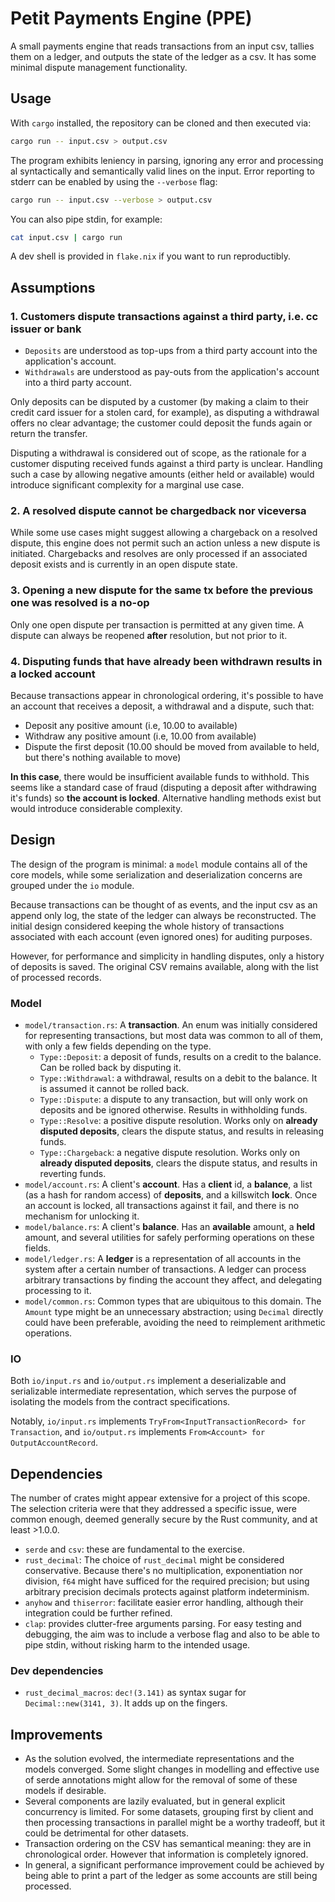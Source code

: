 # Petit Payments Engine (PPE)

A small payments engine that reads transactions from an input csv, tallies them
on a ledger, and outputs the state of the ledger as a csv. It has some minimal
dispute management functionality.

## Usage

With `cargo` installed, the repository can be cloned and then executed via:

```sh
cargo run -- input.csv > output.csv
```

The program exhibits leniency in parsing, ignoring any error and processing al
syntactically and semantically valid lines on the input. Error reporting to
stderr can be enabled by using the `--verbose` flag:

```sh
cargo run -- input.csv --verbose > output.csv
```

You can also pipe stdin, for example:

```sh
cat input.csv | cargo run
```

A dev shell is provided in `flake.nix` if you want to run reproductibly.

## Assumptions

### 1. Customers dispute transactions against a third party, i.e. cc issuer or bank

- `Deposits` are understood as top-ups from a third party account into the
  application's account.
- `Withdrawals` are understood as pay-outs from the application's account into a
  third party account.

Only deposits can be disputed by a customer (by making a claim to their credit
card issuer for a stolen card, for example), as disputing a withdrawal offers no
clear advantage; the customer could deposit the funds again or return the
transfer.

Disputing a withdrawal is considered out of scope, as the rationale for a
customer disputing received funds against a third party is unclear. Handling
such a case by allowing negative amounts (either held or available) would
introduce significant complexity for a marginal use case.

### 2. A resolved dispute cannot be chargedback nor viceversa

While some use cases might suggest allowing a chargeback on a resolved dispute,
this engine does not permit such an action unless a new dispute is initiated.
Chargebacks and resolves are only processed if an associated deposit exists and
is currently in an open dispute state.

### 3. Opening a new dispute for the same tx before the previous one was resolved is a no-op

Only one open dispute per transaction is permitted at any given time. A dispute
can always be reopened **after** resolution, but not prior to it.

### 4. Disputing funds that have already been withdrawn results in a locked account

Because transactions appear in chronological ordering, it's possible to have an
account that receives a deposit, a withdrawal and a dispute, such that:

- Deposit any positive amount (i.e, 10.00 to available)
- Withdraw any positive amount (i.e, 10.00 from available)
- Dispute the first deposit (10.00 should be moved from available to held, but
  there's nothing available to move)

**In this case**, there would be insufficient available funds to withhold. This
seems like a standard case of fraud (disputing a deposit after withdrawing it's
funds) so **the account is locked**. Alternative handling methods exist but
would introduce considerable complexity.

## Design

The design of the program is minimal: a `model` module contains all of the core
models, while some serialization and deserialization concerns are grouped under
the `io` module.

Because transactions can be thought of as events, and the input csv as an append
only log, the state of the ledger can always be reconstructed. The initial
design considered keeping the whole history of transactions associated with each
account (even ignored ones) for auditing purposes.

However, for performance and simplicity in handling disputes, only a history of
deposits is saved. The original CSV remains available, along with the list of
processed records.

### Model

- `model/transaction.rs`: A **transaction**. An enum was initially considered
  for representing transactions, but most data was common to all of them, with
  only a few fields depending on the type.
  - `Type::Deposit`: a deposit of funds, results on a credit to the balance. Can
    be rolled back by disputing it.
  - `Type::Withdrawal`: a withdrawal, results on a debit to the balance. It is
    assumed it cannot be rolled back.
  - `Type::Dispute`: a dispute to any transaction, but will only work on
    deposits and be ignored otherwise. Results in withholding funds.
  - `Type::Resolve`: a positive dispute resolution. Works only on **already
    disputed deposits**, clears the dispute status, and results in releasing
    funds.
  - `Type::Chargeback`: a negative dispute resolution. Works only on **already
    disputed deposits**, clears the dispute status, and results in reverting
    funds.
- `model/account.rs`: A client's **account**. Has a **client** id, a
  **balance**, a list (as a hash for random access) of **deposits**, and a
  killswitch **lock**. Once an account is locked, all transactions against it
  fail, and there is no mechanism for unlocking it.
- `model/balance.rs`: A client's **balance**. Has an **available** amount, a
  **held** amount, and several utilities for safely performing operations on
  these fields.
- `model/ledger.rs`: A **ledger** is a representation of all accounts in the
  system after a certain number of transactions. A ledger can process arbitrary
  transactions by finding the account they affect, and delegating processing to
  it.
- `model/common.rs`: Common types that are ubiquitous to this domain. The
  `Amount` type might be an unnecessary abstraction; using `Decimal` directly
  could have been preferable, avoiding the need to reimplement arithmetic
  operations.

### IO

Both `io/input.rs` and `io/output.rs` implement a deserializable and
serializable intermediate representation, which serves the purpose of isolating
the models from the contract specifications.

Notably, `io/input.rs` implements
`TryFrom<InputTransactionRecord> for Transaction`, and `io/output.rs` implements
`From<Account> for OutputAccountRecord`.

## Dependencies

The number of crates might appear extensive for a project of this scope. The
selection criteria were that they addressed a specific issue, were common
enough, deemed generally secure by the Rust community, and at least >1.0.0.

- `serde` and `csv`: these are fundamental to the exercise.
- `rust_decimal`: The choice of `rust_decimal` might be considered conservative.
  Because there's no multiplication, exponentiation nor division, `f64` might
  have sufficed for the required precision; but using arbitrary precision
  decimals protects against platform indeterminism.
- `anyhow` and `thiserror`: facilitate easier error handling, although their
  integration could be further refined.
- `clap`: provides clutter-free arguments parsing. For easy testing and
  debugging, the aim was to include a verbose flag and also to be able to pipe
  stdin, without risking harm to the intended usage.

### Dev dependencies

- `rust_decimal_macros`: `dec!(3.141)` as syntax sugar for
  `Decimal::new(3141, 3)`. It adds up on the fingers.

## Improvements

- As the solution evolved, the intermediate representations and the models
  converged. Some slight changes in modelling and effective use of serde
  annotations might allow for the removal of some of these models if desirable.
- Several components are lazily evaluated, but in general explicit concurrency
  is limited. For some datasets, grouping first by client and then processing
  transactions in parallel might be a worthy tradeoff, but it could be
  detrimental for other datasets.
- Transaction ordering on the CSV has semantical meaning: they are in
  chronological order. However that information is completely ignored.
- In general, a significant performance improvement could be achieved by being
  able to print a part of the ledger as some accounts are still being processed.
